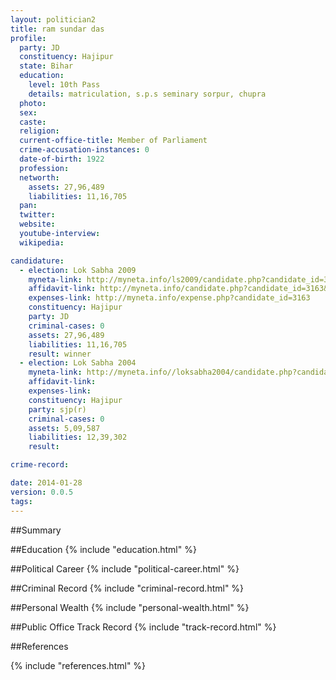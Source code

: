 ```yaml
---
layout: politician2
title: ram sundar das
profile: 
  party: JD
  constituency: Hajipur
  state: Bihar
  education: 
    level: 10th Pass
    details: matriculation, s.p.s seminary sorpur, chupra
  photo: 
  sex: 
  caste: 
  religion: 
  current-office-title: Member of Parliament
  crime-accusation-instances: 0
  date-of-birth: 1922
  profession: 
  networth: 
    assets: 27,96,489
    liabilities: 11,16,705
  pan: 
  twitter: 
  website: 
  youtube-interview: 
  wikipedia: 

candidature: 
  - election: Lok Sabha 2009
    myneta-link: http://myneta.info/ls2009/candidate.php?candidate_id=3163
    affidavit-link: http://myneta.info/candidate.php?candidate_id=3163&scan=original
    expenses-link: http://myneta.info/expense.php?candidate_id=3163
    constituency: Hajipur 
    party: JD
    criminal-cases: 0
    assets: 27,96,489
    liabilities: 11,16,705
    result: winner 
  - election: Lok Sabha 2004
    myneta-link: http://myneta.info//loksabha2004/candidate.php?candidate_id=602
    affidavit-link: 
    expenses-link: 
    constituency: Hajipur 
    party: sjp(r)
    criminal-cases: 0
    assets: 5,09,587
    liabilities: 12,39,302
    result:  

crime-record: 

date: 2014-01-28
version: 0.0.5
tags: 
---
```

##Summary


##Education
{% include "education.html" %}


##Political Career
{% include "political-career.html" %}


##Criminal Record
{% include "criminal-record.html" %}


##Personal Wealth
{% include "personal-wealth.html" %}


##Public Office Track Record
{% include "track-record.html" %}


##References


{% include "references.html" %}